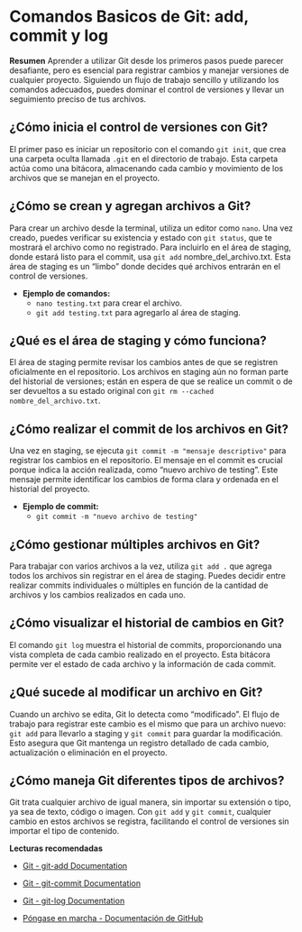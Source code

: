 # Comandos Basicos de Git: add, commit y log

**Resumen**
Aprender a utilizar Git desde los primeros pasos puede parecer desafiante, pero es esencial para registrar cambios y manejar versiones de cualquier proyecto. Siguiendo un flujo de trabajo sencillo y utilizando los comandos adecuados, puedes dominar el control de versiones y llevar un seguimiento preciso de tus archivos.

## ¿Cómo inicia el control de versiones con Git?
El primer paso es iniciar un repositorio con el comando `git init`, que crea una carpeta oculta llamada `.git` en el directorio de trabajo. Esta carpeta actúa como una bitácora, almacenando cada cambio y movimiento de los archivos que se manejan en el proyecto.

## ¿Cómo se crean y agregan archivos a Git?
Para crear un archivo desde la terminal, utiliza un editor como `nano`. Una vez creado, puedes verificar su existencia y estado con `git status`, que te mostrará el archivo como no registrado. Para incluirlo en el área de staging, donde estará listo para el commit, usa `git add` nombre_del_archivo.txt. Esta área de staging es un “limbo” donde decides qué archivos entrarán en el control de versiones.

- **Ejemplo de comandos:**
    - `nano testing.txt` para crear el archivo.
    - `git add testing.txt` para agregarlo al área de staging.

## ¿Qué es el área de staging y cómo funciona?
El área de staging permite revisar los cambios antes de que se registren oficialmente en el repositorio. Los archivos en staging aún no forman parte del historial de versiones; están en espera de que se realice un commit o de ser devueltos a su estado original con `git rm --cached nombre_del_archivo.txt`.

## ¿Cómo realizar el commit de los archivos en Git?
Una vez en staging, se ejecuta `git commit -m "mensaje descriptivo"` para registrar los cambios en el repositorio. El mensaje en el commit es crucial porque indica la acción realizada, como “nuevo archivo de testing”. Este mensaje permite identificar los cambios de forma clara y ordenada en el historial del proyecto.

- **Ejemplo de commit:**
    - `git commit -m "nuevo archivo de testing"`

## ¿Cómo gestionar múltiples archivos en Git?
Para trabajar con varios archivos a la vez, utiliza `git add .` que agrega todos los archivos sin registrar en el área de staging. Puedes decidir entre realizar commits individuales o múltiples en función de la cantidad de archivos y los cambios realizados en cada uno.

## ¿Cómo visualizar el historial de cambios en Git?
El comando `git log` muestra el historial de commits, proporcionando una vista completa de cada cambio realizado en el proyecto. Esta bitácora permite ver el estado de cada archivo y la información de cada commit.

## ¿Qué sucede al modificar un archivo en Git?
Cuando un archivo se edita, Git lo detecta como “modificado”. El flujo de trabajo para registrar este cambio es el mismo que para un archivo nuevo: `git add` para llevarlo a staging y `git commit` para guardar la modificación. Esto asegura que Git mantenga un registro detallado de cada cambio, actualización o eliminación en el proyecto.

## ¿Cómo maneja Git diferentes tipos de archivos?
Git trata cualquier archivo de igual manera, sin importar su extensión o tipo, ya sea de texto, código o imagen. Con `git add` y `git commit`, cualquier cambio en estos archivos se registra, facilitando el control de versiones sin importar el tipo de contenido.

**Lecturas recomendadas**

- [Git - git-add Documentation](https://git-scm.com/docs/git-add)

- [Git - git-commit Documentation](https://git-scm.com/docs/git-commit)

- [Git - git-log Documentation](https://git-scm.com/docs/git-log)

- [Póngase en marcha - Documentación de GitHub](https://docs.github.com/es/get-started/start-your-journey)
